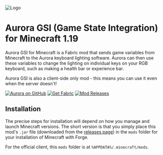 ![Logo](public/logo.png)

# Aurora GSI (Game State Integration) for Minecraft 1.19

Aurora GSI for Minecraft is a Fabric mod that sends game variables from Minecraft to the Aurora keyboard lighting software. Aurora can then use these variables to change the lighting on individual keys on your RGB keyboard, such as making a health bar or experience bar.

Aurora GSI is also a client-side only mod - this means you can use it even when the server doesn't!

[![Aurora on GitHub](public/aurora_button.png)](https://github.com/antonpup/Aurora)
[![Get Fabric](public/fabric_button.png)](https://fabricmc.net/use/)
[![Mod Releases](public/download_button.png)](https://www.curseforge.com/minecraft/mc-mods/s-c-arzehds-aurora-gsi)

## Installation

The precise steps for installation will depend on how you manage and launch Minecraft versions. The short version is that you simply place this mod's `.jar` file (downloaded from the [releases page](https://gitlab.com/aurora-gsi-minecraft/mc1.15-fabric/tags)) in the `mods` folder for your installation of Minecraft with Forge.

For the official client, this `mods` folder is at `%APPDATA%/.minecraft/mods`.
